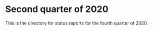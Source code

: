 Second quarter of 2020
=====================

This is the directory for status reports for the fourth quarter of 2020.
